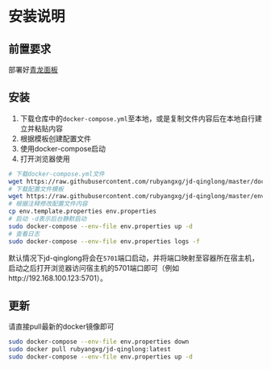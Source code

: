 # 安装说明

## 前置要求

部署好[青龙面板](https://github.com/whyour/qinglong)

## 安装

1. 下载仓库中的`docker-compose.yml`至本地，或是复制文件内容后在本地自行建立并粘贴内容
2. 根据模板创建配置文件
3. 使用docker-compose启动
4. 打开浏览器使用

```bash
# 下载docker-compose.yml文件
wget https://raw.githubusercontent.com/rubyangxg/jd-qinglong/master/docker-compose.yml
# 下载配置文件模板
wget https://raw.githubusercontent.com/rubyangxg/jd-qinglong/master/env.template.properties
# 根据注释修改配置文件内容
cp env.template.properties env.properties
# 启动 -d表示后台静默启动
sudo docker-compose --env-file env.properties up -d
# 查看日志
sudo docker-compose --env-file env.properties logs -f
```

默认情况下jd-qinglong将会在`5701`端口启动，并将端口映射至容器所在宿主机，启动之后打开浏览器访问宿主机的5701端口即可（例如http://192.168.100.123:5701）。

## 更新

请直接pull最新的docker镜像即可

```bash
sudo docker-compose --env-file env.properties down
sudo docker pull rubyangxg/jd-qinglong:latest
sudo docker-compose --env-file env.properties up -d
```
